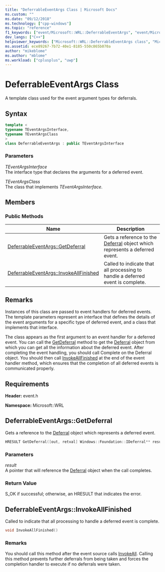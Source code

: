 ```yaml
---
title: "DeferrableEventArgs Class | Microsoft Docs"
ms.custom: ""
ms.date: "09/12/2018"
ms.technology: ["cpp-windows"]
ms.topic: "reference"
f1_keywords: ["event/Microsoft::WRL::DeferrableEventArgs", "event/Microsoft::WRL::DeferrableEventArgs::GetDeferral", "event/Microsoft::WRL::DeferrableEventArgs::InvokeAllFinished"]
dev_langs: ["C++"]
helpviewer_keywords: ["Microsoft::WRL::DeferrableEventArgs class", "Microsoft::WRL::DeferrableEventArgs::GetDeferral method", "Microsoft::WRL::DeferrableEventArgs::InvokeAllFinished method"]
ms.assetid: ece89267-7b72-40e1-8185-550c865b070a
author: "mikeblome"
ms.author: "mblome"
ms.workload: ["cplusplus", "uwp"]
---
```

# DeferrableEventArgs Class

A template class used for the event argument types for deferrals.

## Syntax

```cpp
template <
typename TEventArgsInterface,
typename TEventArgsClass
>
class DeferrableEventArgs : public TEventArgsInterface
```

### Parameters

*TEventArgsInterface*  
The interface type that declares the arguments for a deferred event.

*TEventArgsClass*  
The class that implements *TEventArgsInterface*.

## Members

### Public Methods

Name                                                         | Description
------------------------------------------------------------ | -----------------------------------------------------------------------------------------------------------------------------
[DeferrableEventArgs::GetDeferral](#getdeferral)             | Gets a reference to the [Deferral](http://go.microsoft.com/fwlink/p/?linkid=526520) object which represents a deferred event.
[DeferrableEventArgs::InvokeAllFinished](#invokeallfinished) | Called to indicate that all processing to handle a deferred event is complete.

## Remarks

Instances of this class are passed to event handlers for deferred events. The template parameters represent an interface that defines the details of the event arguments for a specific type of deferred event, and a class that implements that interface.

The class appears as the first argument to an event handler for a deferred event. You can call the [GetDeferral](#getdeferral) method to get the [Deferral](http://go.microsoft.com/fwlink/p/?linkid=526520) object from which you can get all the information about the deferred event. After completing the event handling, you should call Complete on the Deferral object. You should then call [InvokeAllFinished](#invokeallfinished) at the end of the event handler method, which ensures that the completion of all deferred events is communicated properly.

## Requirements

**Header:** event.h

**Namespace:** Microsoft::WRL

## <a name="getdeferral"></a>DeferrableEventArgs::GetDeferral

Gets a reference to the [Deferral](http://go.microsoft.com/fwlink/p/?linkid=526520) object which represents a deferred event.

```cpp
HRESULT GetDeferral([out, retval] Windows::Foundation::IDeferral** result)  
```

### Parameters

*result*  
A pointer that will reference the [Deferral](http://go.microsoft.com/fwlink/p/?linkid=526520) object when the call completes.

### Return Value

S_OK if successful; otherwise, an HRESULT that indicates the error.

## <a name="invokeallfinished"></a>DeferrableEventArgs::InvokeAllFinished

Called to indicate that all processing to handle a deferred event is complete.
  
```cpp
void InvokeAllFinished()  
```
  
### Remarks

You should call this method after the event source calls [InvokeAll](../windows/eventsource-invokeall-method.md). Calling this method prevents further deferrals from being taken and forces the completion handler to execute if no deferrals were taken.
